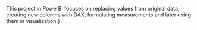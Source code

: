 This project in PowerBi focuses on replacing values from original data, creating new columns with DAX, formulating measurements and later using them in visualisation.}
